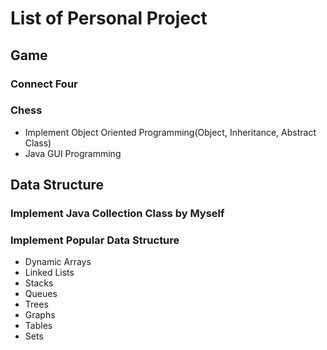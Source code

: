 # List of Personal Project

## Game
### Connect Four
### Chess
- Implement Object Oriented Programming(Object, Inheritance, Abstract Class)
- Java GUI Programming

## Data Structure
### Implement Java Collection Class by Myself

### Implement Popular Data Structure
- Dynamic Arrays
- Linked Lists
- Stacks
- Queues
- Trees
- Graphs
- Tables
- Sets
